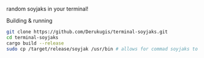 random soyjaks in your terminal!


Building & running
```bash
git clone https://github.com/Derukugis/terminal-soyjaks.git
cd terminal-soyjaks
cargo build --release
sudo cp /target/release/soyjak /usr/bin # allows for commad soyjaks to be run anywhere
```
